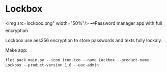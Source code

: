 # Lockbox
<img src=lockbox.png" width="50%"/>
🗝️Password manager app with full encryption

Lockbox use aes256 encryption to store passwords and texts fully lockaly.

Make app:
```
flet pack main.py --icon icon.ico --name Lockbox --product-name Lockbox --product-version 1.0 --uac-admin
```

